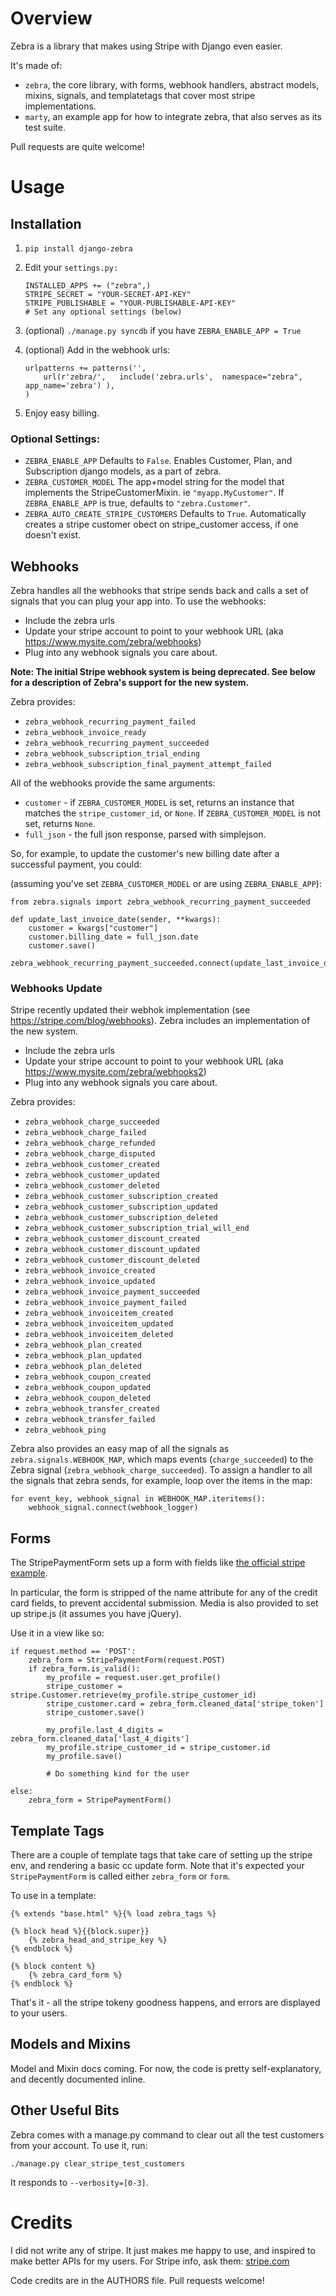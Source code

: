 Overview
========

Zebra is a library that makes using Stripe with Django even easier.

It's made of:

* `zebra`, the core library, with forms, webhook handlers, abstract models, mixins, signals, and templatetags that cover most stripe implementations.
* `marty`, an example app for how to integrate zebra, that also serves as its test suite.

Pull requests are quite welcome!


Usage
=====

## Installation ##

1. `pip install django-zebra`

2. Edit your `settings.py:`

	```
	INSTALLED_APPS += ("zebra",)
	STRIPE_SECRET = "YOUR-SECRET-API-KEY"
	STRIPE_PUBLISHABLE = "YOUR-PUBLISHABLE-API-KEY"
    # Set any optional settings (below)
    ```

3. (optional) `./manage.py syncdb` if you have `ZEBRA_ENABLE_APP = True`

4. (optional) Add in the webhook urls:

	```
	urlpatterns += patterns('',          
		url(r'zebra/',   include('zebra.urls',  namespace="zebra",  app_name='zebra') ),
	)
	```

5. Enjoy easy billing.


### Optional Settings:

* `ZEBRA_ENABLE_APP` 
	Defaults to `False`.  Enables Customer, Plan, and Subscription django models, as a part of zebra.
* `ZEBRA_CUSTOMER_MODEL` 
	The app+model string for the model that implements the StripeCustomerMixin. ie `"myapp.MyCustomer"`.  If `ZEBRA_ENABLE_APP` is true, defaults to `"zebra.Customer"`. 
* `ZEBRA_AUTO_CREATE_STRIPE_CUSTOMERS` 
	Defaults to `True`.  Automatically creates a stripe customer obect on stripe_customer access, if one doesn't exist.


## Webhooks ##

Zebra handles all the webhooks that stripe sends back and calls a set of signals that you can plug your app into.  To use the webhooks:

* Include the zebra urls
* Update your stripe account to point to your webhook URL (aka https://www.mysite.com/zebra/webhooks)
* Plug into any webhook signals you care about.  

**Note: The initial Stripe webhook system is being deprecated. See below for a description of Zebra's support for the new system.**

Zebra provides:

* `zebra_webhook_recurring_payment_failed`
* `zebra_webhook_invoice_ready`
* `zebra_webhook_recurring_payment_succeeded`
* `zebra_webhook_subscription_trial_ending`
* `zebra_webhook_subscription_final_payment_attempt_failed`

All of the webhooks provide the same arguments:

* `customer` - if `ZEBRA_CUSTOMER_MODEL` is set, returns an instance that matches the `stripe_customer_id`, or `None`.  If `ZEBRA_CUSTOMER_MODEL` is not set, returns `None`.
* `full_json` - the full json response, parsed with simplejson.


So, for example, to update the customer's new billing date after a successful payment, you could:

(assuming you've set `ZEBRA_CUSTOMER_MODEL` or are using `ZEBRA_ENABLE_APP`):

```
from zebra.signals import zebra_webhook_recurring_payment_succeeded

def update_last_invoice_date(sender, **kwargs):
	customer = kwargs["customer"]
	customer.billing_date = full_json.date
	customer.save()

zebra_webhook_recurring_payment_succeeded.connect(update_last_invoice_date)
```

### Webhooks Update ###

Stripe recently updated their webhok implementation (see https://stripe.com/blog/webhooks). Zebra includes an implementation of the new system.

* Include the zebra urls
* Update your stripe account to point to your webhook URL (aka https://www.mysite.com/zebra/webhooks2)
* Plug into any webhook signals you care about.  

Zebra provides:

* `zebra_webhook_charge_succeeded`
* `zebra_webhook_charge_failed`
* `zebra_webhook_charge_refunded`
* `zebra_webhook_charge_disputed`
* `zebra_webhook_customer_created`
* `zebra_webhook_customer_updated`
* `zebra_webhook_customer_deleted`
* `zebra_webhook_customer_subscription_created`
* `zebra_webhook_customer_subscription_updated`
* `zebra_webhook_customer_subscription_deleted`
* `zebra_webhook_customer_subscription_trial_will_end`
* `zebra_webhook_customer_discount_created`
* `zebra_webhook_customer_discount_updated`
* `zebra_webhook_customer_discount_deleted`
* `zebra_webhook_invoice_created`
* `zebra_webhook_invoice_updated`
* `zebra_webhook_invoice_payment_succeeded`
* `zebra_webhook_invoice_payment_failed`
* `zebra_webhook_invoiceitem_created`
* `zebra_webhook_invoiceitem_updated`
* `zebra_webhook_invoiceitem_deleted`
* `zebra_webhook_plan_created`
* `zebra_webhook_plan_updated`
* `zebra_webhook_plan_deleted`
* `zebra_webhook_coupon_created`
* `zebra_webhook_coupon_updated`
* `zebra_webhook_coupon_deleted`
* `zebra_webhook_transfer_created`
* `zebra_webhook_transfer_failed`
* `zebra_webhook_ping`

Zebra also provides an easy map of all the signals as `zebra.signals.WEBHOOK_MAP`, which maps events (`charge_succeeded`) to the Zebra signal (`zebra_webhook_charge_succeeded`). To assign a handler to all the signals that zebra sends, for example, loop over the items in the map:

    for event_key, webhook_signal in WEBHOOK_MAP.iteritems():
        webhook_signal.connect(webhook_logger)


## Forms ##

The StripePaymentForm sets up a form with fields like [the official stripe example](https://gist.github.com/1204718#file_stripe_tutorial_page.html).

In particular, the form is stripped of the name attribute for any of the credit card fields, to prevent accidental submission. Media is also provided to set up stripe.js (it assumes you have jQuery).

Use it in a view like so:

```
if request.method == 'POST':
    zebra_form = StripePaymentForm(request.POST)
    if zebra_form.is_valid():
    	my_profile = request.user.get_profile()
        stripe_customer = stripe.Customer.retrieve(my_profile.stripe_customer_id)
        stripe_customer.card = zebra_form.cleaned_data['stripe_token']
        stripe_customer.save()

        my_profile.last_4_digits = zebra_form.cleaned_data['last_4_digits']
        my_profile.stripe_customer_id = stripe_customer.id
        my_profile.save()

        # Do something kind for the user

else:
    zebra_form = StripePaymentForm()
```

## Template Tags ##

There are a couple of template tags that take care of setting up the stripe env, and rendering a basic cc update form.  Note that it's expected your `StripePaymentForm` is called either `zebra_form` or `form`.

To use in a template:

```
{% extends "base.html" %}{% load zebra_tags %}

{% block head %}{{block.super}}
	{% zebra_head_and_stripe_key %}
{% endblock %}

{% block content %}
	{% zebra_card_form %}
{% endblock %}

```

That's it - all the stripe tokeny goodness happens, and errors are displayed to your users.

## Models and Mixins ##

Model and Mixin docs coming.  For now, the code is pretty self-explanatory, and decently documented inline.


## Other Useful Bits ##

Zebra comes with a manage.py command to clear out all the test customers from your account.  To use it, run:

```
./manage.py clear_stripe_test_customers
```

It responds to `--verbosity=[0-3]`.


Credits
=======

I did not write any of stripe.  It just makes me happy to use, and inspired to make better APIs for my users.  For Stripe info, ask them: [stripe.com](http://stripe.com)

Code credits are in the AUTHORS file.   Pull requests welcome!

